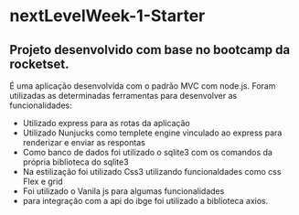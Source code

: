 # nextLevelWeek-1-Starter
 ## Projeto desenvolvido com base no bootcamp da rocketset.
  
É uma aplicação desenvolvida com o padrão MVC com node.js. Foram utilizadas as determinadas ferramentas para desenvolver as funcionalidades:
- Utilizado express para as rotas da aplicação  
- Utilizado Nunjucks como templete engine vinculado ao express para renderizar e enviar as respontas
- Como banco de dados foi utilizado o sqlite3 com os comandos da própria biblioteca do sqlite3
- Na estilização foi utilizado Css3 utilizando funcionaldades como css Flex e grid
- Foi utilizado o Vanila js para algumas funcionalidades 
- para integração com a api do ibge foi utilizado a biblioteca axios.
